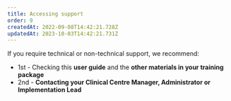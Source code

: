 ```yaml
---
title: Accessing support
order: 9
createdAt: 2022-09-08T14:42:21.728Z
updatedAt: 2023-10-03T14:42:21.731Z
---
```

If you require technical or non-technical support, we recommend:

* 1st - Checking this **user guide** and the **other materials in your training package**
* 2nd - **Contacting your Clinical Centre Manager, Administrator or Implementation Lead**